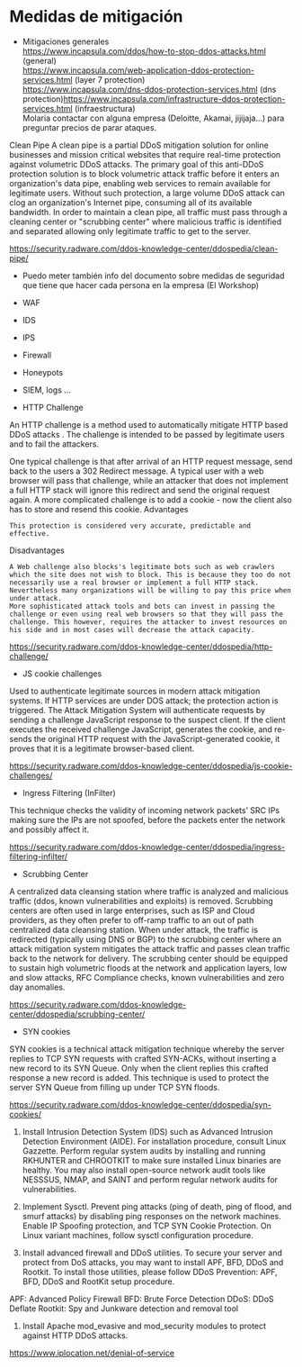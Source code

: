 Medidas de mitigación
=====================

-	Mitigaciones generales  
	https://www.incapsula.com/ddos/how-to-stop-ddos-attacks.html (general)  
	https://www.incapsula.com/web-application-ddos-protection-services.html (layer 7 protection)  
	https://www.incapsula.com/dns-ddos-protection-services.html (dns protection)https://www.incapsula.com/infrastructure-ddos-protection-services.html (infraestructura)  
	Molaria contactar con alguna empresa (Deloitte, Akamai, jijijaja...) para preguntar precios de parar ataques.

Clean Pipe A clean pipe is a partial DDoS mitigation solution for online businesses and mission critical websites that require real-time protection against volumetric DDoS attacks. The primary goal of this anti-DDoS protection solution is to block volumetric attack traffic before it enters an organization's data pipe, enabling web services to remain available for legitimate users. Without such protection, a large volume DDoS attack can clog an organization's Internet pipe, consuming all of its available bandwidth. In order to maintain a clean pipe, all traffic must pass through a cleaning center or "scrubbing center" where malicious traffic is identified and separated allowing only legitimate traffic to get to the server.

https://security.radware.com/ddos-knowledge-center/ddospedia/clean-pipe/

-	Puedo meter también info del documento sobre medidas de seguridad que tiene que hacer cada persona en la empresa (El Workshop)

-	WAF

-	IDS

-	IPS

-	Firewall

-	Honeypots

-	SIEM, logs ...

-	HTTP Challenge

An HTTP challenge is a method used to automatically mitigate HTTP based DDoS attacks . The challenge is intended to be passed by legitimate users and to fail the attackers.

One typical challenge is that after arrival of an HTTP request message, send back to the users a 302 Redirect message. A typical user with a web browser will pass that challenge, while an attacker that does not implement a full HTTP stack will ignore this redirect and send the original request again. A more complicated challenge is to add a cookie - now the client also has to store and resend this cookie. Advantages

```
This protection is considered very accurate, predictable and effective.
```

Disadvantages

```
A Web challenge also blocks's legitimate bots such as web crawlers which the site does not wish to block. This is because they too do not necessarily use a real browser or implement a full HTTP stack. Nevertheless many organizations will be willing to pay this price when under attack.
More sophisticated attack tools and bots can invest in passing the challenge or even using real web browsers so that they will pass the challenge. This however, requires the attacker to invest resources on his side and in most cases will decrease the attack capacity.
```

https://security.radware.com/ddos-knowledge-center/ddospedia/http-challenge/

-	JS cookie challenges

Used to authenticate legitimate sources in modern attack mitigation systems. If HTTP services are under DOS attack; the protection action is triggered. The Attack Mitigation System will authenticate requests by sending a challenge JavaScript response to the suspect client. If the client executes the received challenge JavaScript, generates the cookie, and re-sends the original HTTP request with the JavaScript-generated cookie, it proves that it is a legitimate browser-based client.

https://security.radware.com/ddos-knowledge-center/ddospedia/js-cookie-challenges/

-	Ingress Filtering (InFilter)

This technique checks the validity of incoming network packets’ SRC IPs making sure the IPs are not spoofed, before the packets enter the network and possibly affect it.

https://security.radware.com/ddos-knowledge-center/ddospedia/ingress-filtering-infilter/

-	Scrubbing Center

A centralized data cleansing station where traffic is analyzed and malicious traffic (ddos, known vulnerabilities and exploits) is removed. Scrubbing centers are often used in large enterprises, such as ISP and Cloud providers, as they often prefer to off-ramp traffic to an out of path centralized data cleansing station. When under attack, the traffic is redirected (typically using DNS or BGP) to the scrubbing center where an attack mitigation system mitigates the attack traffic and passes clean traffic back to the network for delivery. The scrubbing center should be equipped to sustain high volumetric floods at the network and application layers, low and slow attacks, RFC Compliance checks, known vulnerabilities and zero day anomalies.

https://security.radware.com/ddos-knowledge-center/ddospedia/scrubbing-center/

-	SYN cookies

SYN cookies is a technical attack mitigation technique whereby the server replies to TCP SYN requests with crafted SYN-ACKs, without inserting a new record to its SYN Queue. Only when the client replies this crafted response a new record is added. This technique is used to protect the server SYN Queue from filling up under TCP SYN floods.

https://security.radware.com/ddos-knowledge-center/ddospedia/syn-cookies/

1.	Install Intrusion Detection System (IDS) such as Advanced Intrusion Detection Environment (AIDE). For installation procedure, consult Linux Gazzette. Perform regular system audits by installing and running RKHUNTER and CHROOTKIT to make sure installed Linux binaries are healthy. You may also install open-source network audit tools like NESSSUS, NMAP, and SAINT and perform regular network audits for vulnerabilities.

2.	Implement Sysctl. Prevent ping attacks (ping of death, ping of flood, and smurf attacks) by disabling ping responses on the network machines. Enable IP Spoofing protection, and TCP SYN Cookie Protection. On Linux variant machines, follow sysctl configuration procedure.

3.	Install advanced firewall and DDoS utilities. To secure your server and protect from DoS attacks, you may want to install APF, BFD, DDoS and Rootkit. To install those utilities, please follow DDoS Prevention: APF, BFD, DDoS and RootKit setup procedure.

APF: Advanced Policy Firewall BFD: Brute Force Detection DDoS: DDoS Deflate Rootkit: Spy and Junkware detection and removal tool

1.	Install Apache mod_evasive and mod_security modules to protect against HTTP DDoS attacks.

https://www.iplocation.net/denial-of-service
